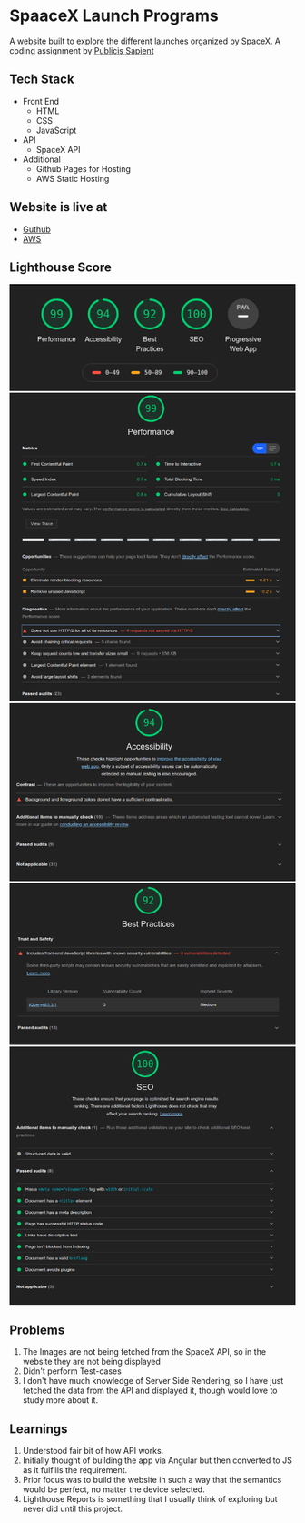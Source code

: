 # SpaaceX Launch Programs

A website built to explore the different launches organized by SpaceX.
A coding assignment by [Publicis Sapient](https://www.publicissapient.com/)

## Tech Stack

- Front End
  - HTML
  - CSS
  - JavaScript
- API
  - SpaceX API
- Additional
  - Github Pages for Hosting
  - AWS Static Hosting

## Website is live at

- [Guthub](https://shivajit410.github.io/spaceX-launch-programs/index.html?)
- [AWS](http://spacex-launch-program.s3-website.ap-south-1.amazonaws.com/?)

## Lighthouse Score

![Lighthouse Score](media/readme/lighthouse_report.png "Lighthouse Score")
![Performance](media/readme/performance.png "Performance")
![Accessibility](media/readme/accessibility.png "Accessibility")
![Best Practices](media/readme/best_practices.png "Best Practices")
![SEO](media/readme/seo.png "SEO")

## Problems

1. The Images are not being fetched from the SpaceX API, so in the website they are not being displayed
2. Didn't perform Test-cases
3. I don't have much knowledge of Server Side Rendering, so I have just fetched the data from the API and displayed it, though would love to study more about it.

## Learnings

1. Understood fair bit of how API works.
2. Initially thought of building the app via Angular but then converted to JS as it fulfills the requirement.
3. Prior focus was to build the website in such a way that the semantics would be perfect, no matter the device selected.
4. Lighthouse Reports is something that I usually think of exploring but never did until this project.
